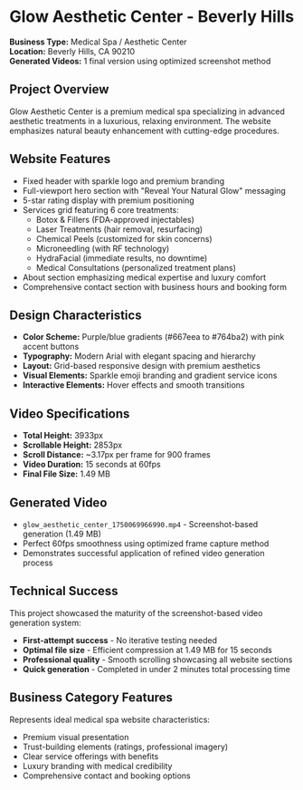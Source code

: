 # Glow Aesthetic Center - Beverly Hills

**Business Type:** Medical Spa / Aesthetic Center  
**Location:** Beverly Hills, CA 90210  
**Generated Videos:** 1 final version using optimized screenshot method  

## Project Overview
Glow Aesthetic Center is a premium medical spa specializing in advanced aesthetic treatments in a luxurious, relaxing environment. The website emphasizes natural beauty enhancement with cutting-edge procedures.

## Website Features
- Fixed header with sparkle logo and premium branding
- Full-viewport hero section with "Reveal Your Natural Glow" messaging
- 5-star rating display with premium positioning
- Services grid featuring 6 core treatments:
  - Botox & Fillers (FDA-approved injectables)
  - Laser Treatments (hair removal, resurfacing)
  - Chemical Peels (customized for skin concerns)
  - Microneedling (with RF technology)
  - HydraFacial (immediate results, no downtime)
  - Medical Consultations (personalized treatment plans)
- About section emphasizing medical expertise and luxury comfort
- Comprehensive contact section with business hours and booking form

## Design Characteristics
- **Color Scheme:** Purple/blue gradients (#667eea to #764ba2) with pink accent buttons
- **Typography:** Modern Arial with elegant spacing and hierarchy
- **Layout:** Grid-based responsive design with premium aesthetics
- **Visual Elements:** Sparkle emoji branding and gradient service icons
- **Interactive Elements:** Hover effects and smooth transitions

## Video Specifications
- **Total Height:** 3933px
- **Scrollable Height:** 2853px
- **Scroll Distance:** ~3.17px per frame for 900 frames
- **Video Duration:** 15 seconds at 60fps
- **Final File Size:** 1.49 MB

## Generated Video
- `glow_aesthetic_center_1750069966990.mp4` - Screenshot-based generation (1.49 MB)
- Perfect 60fps smoothness using optimized frame capture method
- Demonstrates successful application of refined video generation process

## Technical Success
This project showcased the maturity of the screenshot-based video generation system:
- **First-attempt success** - No iterative testing needed
- **Optimal file size** - Efficient compression at 1.49 MB for 15 seconds
- **Professional quality** - Smooth scrolling showcasing all website sections
- **Quick generation** - Completed in under 2 minutes total processing time

## Business Category Features
Represents ideal medical spa website characteristics:
- Premium visual presentation
- Trust-building elements (ratings, professional imagery)
- Clear service offerings with benefits
- Luxury branding with medical credibility
- Comprehensive contact and booking options 